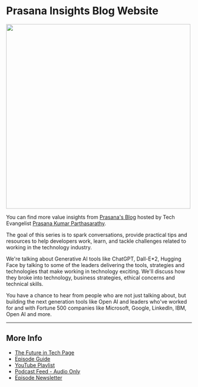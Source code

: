 # Prasana Insights Blog Website

<img src="https://cdn.hashnode.com/res/hashnode/image/upload/v1695381371113/cce037c2-2267-406c-8baf-4aeb8a4b0f76.png" width="500">

You can find more value insights from [Prasana's Blog](https://prasanainsights.com/) hosted by Tech Evangelist [Prasana Kumar Parthasarathy](https://www.linkedin.com/in/prasana/).

The goal of this series is to spark conversations, provide practical tips and resources to help developers work, learn, and tackle challenges related to working in the technology industry.

We're talking about Generative AI tools like ChatGPT, Dall-E*2, Hugging Face by talking to some of the leaders delivering the tools, strategies and technologies that make working in technology exciting. We'll discuss how they broke into technology, business strategies, ethical concerns and technical skills.

You have a chance to hear from people who are not just talking about, but building the next generation tools like Open AI and leaders who've worked for and with Fortune 500 companies like Microsoft, Google, LinkedIn,  IBM,  Open AI and more.

---
## More Info
- [The Future in Tech Page](https://go.raybo.org/tfit)
- [Episode Guide](https://go.raybo.org/tfit-episodes)
- [YouTube Playlist](https://go.raybo.org/tfit-youtube)
- [Podcast Feed - Audio Only](https://go.raybo.org/tfit-feed-audio)
- [Episode Newsletter](https://go.raybo.org/tfit-newsletter)

